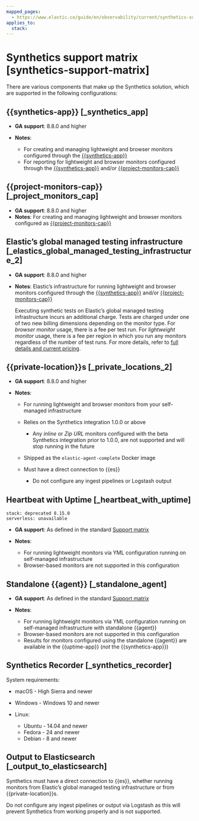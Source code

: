 ```yaml
---
mapped_pages:
  - https://www.elastic.co/guide/en/observability/current/synthetics-support-matrix.html
applies_to:
  stack:
---
```


# Synthetics support matrix [synthetics-support-matrix]

There are various components that make up the Synthetics solution, which are supported in the following configurations:

## {{synthetics-app}} [_synthetics_app]

* **GA support**: 8.8.0 and higher
* **Notes**:

    * For creating and managing lightweight and browser monitors configured through the [{{synthetics-app}}](/solutions/observability/synthetics/create-monitors-ui.md)
    * For reporting for lightweight and browser monitors configured through the [{{synthetics-app}}](/solutions/observability/synthetics/create-monitors-ui.md) and/or [{{project-monitors-cap}}](/solutions/observability/synthetics/create-monitors-with-projects.md)

## {{project-monitors-cap}} [_project_monitors_cap]

* **GA support**: 8.8.0 and higher
* **Notes**: For creating and managing lightweight and browser monitors configured as [{{project-monitors-cap}}](/solutions/observability/synthetics/create-monitors-with-projects.md)

## Elastic’s global managed testing infrastructure [_elastics_global_managed_testing_infrastructure_2]

* **GA support**: 8.8.0 and higher
* **Notes**: Elastic’s infrastructure for running lightweight and browser monitors configured through the [{{synthetics-app}}](/solutions/observability/synthetics/create-monitors-ui.md) and/or [{{project-monitors-cap}}](/solutions/observability/synthetics/create-monitors-with-projects.md)

    Executing synthetic tests on Elastic’s global managed testing infrastructure incurs an additional charge. Tests are charged under one of two new billing dimensions depending on the monitor type. For *browser monitor* usage, there is a fee per test run. For *lightweight monitor* usage, there is a fee per region in which you run any monitors regardless of the number of test runs. For more details, refer to [full details and current pricing](https://www.elastic.co/pricing).

## {{private-location}}s [_private_locations_2]

* **GA support**: 8.8.0 and higher
* **Notes**:

    * For running lightweight and browser monitors from your self-managed infrastructure
    * Relies on the Synthetics integration 1.0.0 or above

        * Any *inline* or *Zip URL* monitors configured with the beta Synthetics integration prior to 1.0.0, are not supported and will stop running in the future

    * Shipped as the `elastic-agent-complete` Docker image
    * Must have a direct connection to {{es}}

        * Do not configure any ingest pipelines or Logstash output

## Heartbeat with Uptime [_heartbeat_with_uptime]

```{applies_to}
stack: deprecated 8.15.0
serverless: unavailable
```

* **GA support**: As defined in the standard [Support matrix](https://www.elastic.co/support/matrix)
* **Notes**:

    * For running lightweight monitors via YML configuration running on self-managed infrastructure
    * Browser-based monitors are not supported in this configuration

## Standalone {{agent}} [_standalone_agent]

* **GA support**: As defined in the standard [Support matrix](https://www.elastic.co/support/matrix)
* **Notes**:

    * For running lightweight monitors via YML configuration running on self-managed infrastructure with standalone {{agent}}
    * Browser-based monitors are not supported in this configuration
    * Results for monitors configured using the standalone {{agent}} are available in the {{uptime-app}} (*not* the {{synthetics-app}})

## Synthetics Recorder [_synthetics_recorder]

System requirements:

* macOS - High Sierra and newer
* Windows - Windows 10 and newer
* Linux:

    * Ubuntu - 14.04 and newer
    * Fedora - 24 and newer
    * Debian - 8 and newer

## Output to Elasticsearch [_output_to_elasticsearch]

Synthetics must have a direct connection to {{es}}, whether running monitors from Elastic’s global managed testing infrastructure or from {{private-location}}s.

Do not configure any ingest pipelines or output via Logstash as this will prevent Synthetics from working properly and is not supported.


